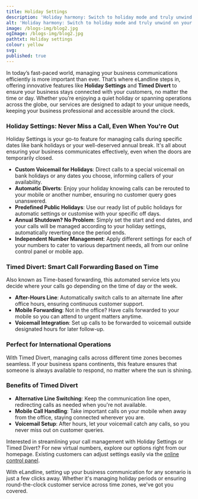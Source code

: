 ```yaml
---
title: Holiday Settings
description: 'Holiday harmony: Switch to holiday mode and truly unwind on your breaks.'
alt: 'Holiday harmony: Switch to holiday mode and truly unwind on your breaks.'
image: /blogs-img/blog2.jpg
ogImage: /blogs-img/blog2.jpg
pathtxt: Holiday settings
colour: yellow
svg: 
published: true
---
```


In today’s fast-paced world, managing your business communications efficiently is more important than ever. That’s where eLandline steps in, offering innovative features like **Holiday Settings** and **Timed Divert** to ensure your business stays connected with your customers, no matter the time or day. Whether you’re enjoying a quiet holiday or spanning operations across the globe, our services are designed to adapt to your unique needs, keeping your business professional and accessible around the clock.

### Holiday Settings: Never Miss a Call, Even When You're Out

Holiday Settings is your go-to feature for managing calls during specific dates like bank holidays or your well-deserved annual break. It's all about ensuring your business communicates effectively, even when the doors are temporarily closed.

- **Custom Voicemail for Holidays**: Direct calls to a special voicemail on bank holidays or any dates you choose, informing callers of your availability.
- **Automatic Diverts**: Enjoy your holiday knowing calls can be rerouted to your mobile or another number, ensuring no customer query goes unanswered.
- **Predefined Public Holidays**: Use our ready list of public holidays for automatic settings or customise with your specific off days.
- **Annual Shutdown? No Problem**: Simply set the start and end dates, and your calls will be managed according to your holiday settings, automatically reverting once the period ends.
- **Independent Number Management**: Apply different settings for each of your numbers to cater to various department needs, all from our online control panel or mobile app.

### Timed Divert: Smart Call Forwarding Based on Time

Also known as Time-based forwarding, this automated service lets you decide where your calls go depending on the time of day or the week.

- **After-Hours Line**: Automatically switch calls to an alternate line after office hours, ensuring continuous customer support.
- **Mobile Forwarding**: Not in the office? Have calls forwarded to your mobile so you can attend to urgent matters anytime.
- **Voicemail Integration**: Set up calls to be forwarded to voicemail outside designated hours for later follow-up.

### Perfect for International Operations

With Timed Divert, managing calls across different time zones becomes seamless. If your business spans continents, this feature ensures that someone is always available to respond, no matter where the sun is shining.

### Benefits of Timed Divert

- **Alternative Line Switching**: Keep the communication line open, redirecting calls as needed when you're not available.
- **Mobile Call Handling**: Take important calls on your mobile when away from the office, staying connected wherever you are.
- **Voicemail Setup**: After hours, let your voicemail catch any calls, so you never miss out on customer queries.

Interested in streamlining your call management with Holiday Settings or Timed Divert? For new virtual numbers, explore our options right from our homepage. Existing customers can adjust settings easily via the [online control panel](#).

With eLandline, setting up your business communication for any scenario is just a few clicks away. Whether it's managing holiday periods or ensuring round-the-clock customer service across time zones, we've got you covered.

